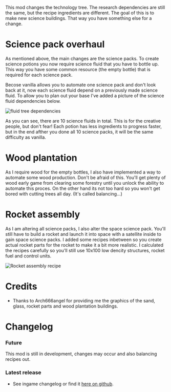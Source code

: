This mod changes the technology tree. The research dependencies are still the same, but the recipe ingredients are different. The goal of this is to make new science buildings. That way you have something else for a change.

# Science pack overhaul
As mentioned above, the main changes are the science packs. To create science potions you now require science fluid that you have to bottle up. This way you have some common resource (the empty bottle) that is required for each science pack.

Becose vanilla allows you to automate one science pack and don't look back at it, now each science fluid depend on a previously made science fluid. To allow you to plan out your base I've added a picture of the science fluid dependencies below.

![fluid tree dependencies](https://raw.githubusercontent.com/LovelySanta/FactorioMods/master/MoreScience/graphics/screenshots/fluid_tree.png)

As you can see, there are 10 science fluids in total. This is for the creative people, but don't fear! Each potion has less ingredients to progress faster, but in the end afther you done all 10 science packs, it will be the same difficulty as vanilla.

# Wood plantation
As I require wood for the empty bottles, I also have implemented a way to automate some wood production. Don't be afraid of this. You'll get plenty of wood early game from clearing some forestry until you unlock the ability to automate this proces. On the other hand its not too hard so you won't get bored with cutting trees all day. (It's called balancing...)

# Rocket assembly
As I am altering all science packs, I also alter the space science pack.  You'll still have to build a rocket and launch it into space with a satellite inside to gain space science packs. I added some recipes inbetween so you create actual rocket parts for the rocket to make it a bit more realistic. I calculated the recipes carefully so you'll still use 10x100 low dencity structures, rocket fuel and control units.

![Rocket assembly recipe](https://raw.githubusercontent.com/LovelySanta/FactorioMods/master/MoreScience/graphics/screenshots/rocket-assembly-recipe.png)

# Credits
+    Thanks to Arch666angel for providing me the graphics of the sand, glass, rocket parts and wood plantation buildings.

# Changelog
### Future
This mod is still in development, changes may occur and also balancing recipes out.
### Latest release
+    See ingame changelog or find it [here on github](https://github.com/LovelySanta/FactorioMods/blob/master/MoreScience/changelog.txt).
